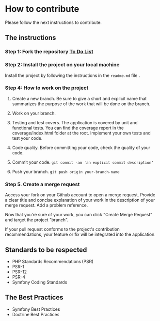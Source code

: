 
# How to contribute

Please follow the next instructions to contribute.


## The instructions

### Step 1: Fork the repository [To Do List](https://github.com/Flo654/P8_toDoList_updated_version)

### Step 2: Install the project on your local machine

Install the project by following the instructions in the `readme.md` file .

### Step 4: How to work on the project

1. Create a new branch. Be sure to give a short and explicit name that summarizes the purpose of the work that will be done on the branch.

2. Work on your branch.

3. Testing and test covers.
   The application is covered by unit and functional tests. You can find the coverage report in the coverage/index.html folder at the root. Implement your own tests and test your code.

4. Code quality.
   Before committing your code, check the quality of your code.

5. Commit your code.
   `git commit -am 'an explicit commit description'`

6. Push your branch.
   `git push origin your-branch-name`

### Step 5. Create a merge request

Access your fork on your Github account to open a merge request. Provide a clear title and concise explanation of your work in the description of your merge request. Add a problem reference.

Now that you're sure of your work, you can click "Create Merge Request" and target the project "branch".

If your pull request conforms to the project's contribution recommendations, your feature or fix will be integrated into the application.

## Standards to be respected

* PHP Standards Recommendations (PSR)
* PSR-1
* PSR-12
* PSR-4
* Symfony Coding Standards

## The Best Practices

* Symfony Best Practices
* Doctrine Best Practices



